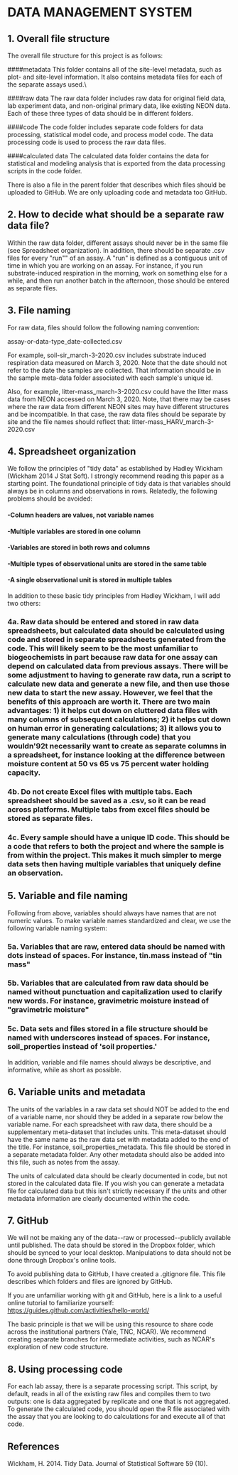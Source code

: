 # DATA MANAGEMENT SYSTEM

## 1. Overall file structure
The overall file structure for this project is as follows:

####metadata
This folder contains all of the site-level metadata, such as plot- and site-level information. It also contains metadata files for each of the separate assays used.\

####raw data
The raw data folder includes raw data for original field data, lab experiment data, and non-original primary data, like existing NEON data. Each of these three types of data should be in different folders.

####code
The code folder includes separate code folders for data processing, statistical model code, and process model code. The data processing code is used to process the raw data files.

####calculated data
The calculated data folder contains the data for statistical and modeling analysis that is exported from the data processing scripts in the code folder.

There is also a file in the parent folder that describes which files should be uploaded to GitHub. We are only uploading code and metadata too GitHub.

## 2. How to decide what should be a separate raw data file?
Within the raw data folder, different assays should never be in the same file (see Spreadsheet organization). In addition, there should be separate .csv files for every "run"" of an assay. A "run" is defined as a contiguous unit of time in which you are working on an assay. For instance, if you run substrate-induced respiration in the morning, work on something else for a while, and then run another batch in the afternoon, those should be entered as separate files.

## 3. File naming
For raw data, files should follow the following naming convention:

assay-or-data-type_date-collected.csv

For example, soil-sir_march-3-2020.csv includes substrate induced respiration data measured on March 3, 2020. Note that the date should not refer to the date the samples are collected. That information should be in the sample meta-data folder associated with each sample's unique id.

Also, for example, litter-mass_march-3-2020.csv could have the litter mass data from NEON accessed on March 3, 2020. Note, that there may be cases where the raw data from different NEON sites may have different structures and be incompatible. In that case, the raw data files should be separate by site and the file names should reflect that: litter-mass_HARV_march-3-2020.csv


## 4. Spreadsheet organization
We follow the principles of "tidy data" as established by Hadley Wickham (Wickham 2014 J Stat Soft). I strongly recommend reading this paper as a starting point. The foundational principle of tidy data is that variables should always be in columns and observations in rows. Relatedly, the following problems should be avoided:

#### -Column headers are values, not variable names
#### -Multiple variables are stored in one column
#### -Variables are stored in both rows and columns
#### -Multiple types of observational units are stored in the same table
#### -A single observational unit is stored in multiple tables

In addition to these basic tidy principles from Hadley Wickham, I will add two others:

### 4a. Raw data should be entered and stored in raw data spreadsheets, but calculated data should be calculated using code and stored in separate spreadsheets generated from the code. This will likely seem to be the most unfamiliar to biogeochemists in part because raw data for one assay can depend on calculated data from previous assays. There will be some adjustment to having to generate raw data, run a script to calculate new data and generate a new file, and then use those new data to start the new assay. However, we feel that the benefits of this approach are worth it. There are two main advantages: 1) it helps cut down on cluttered data files with many columns of subsequent calculations; 2) it helps cut down on human error in generating calculations; 3) it allows you to generate many calculations (through code) that you wouldn\'92t necessarily want to create as separate columns in a spreadsheet, for instance looking at the difference between moisture content at 50 vs 65 vs 75 percent water holding capacity.

### 4b. Do not create Excel files with multiple tabs. Each spreadsheet should be saved as a .csv, so it can be read across platforms. Multiple tabs from excel files should be stored as separate files.

### 4c. Every sample should have a unique ID code. This should be a code that refers to both the project and where the sample is from within the project. This makes it much simpler to merge data sets then having multiple variables that uniquely define an observation.


## 5. Variable and file naming
Following from above, variables should always have names that are not numeric values. To make variable names standardized and clear, we use the following variable naming system:

### 5a. Variables that are raw, entered data should be named with dots instead of spaces. For instance, tin.mass instead of "tin mass"
### 5b. Variables that are calculated from raw data should be named without punctuation and capitalization used to clarify new words. For instance, gravimetric moisture instead of "gravimetric moisture"
### 5c. Data sets and files stored in a file structure should be named with underscores instead of spaces. For instance, soil_properties instead of 'soil properties.'

In addition, variable and file names should always be descriptive, and informative, while as short as possible.


## 6. Variable units and metadata
The units of the variables in a raw data set should NOT be added to the end of a variable name, nor should they be added in a separate row below the variable name. For each spreadsheet with raw data, there should be a supplementary meta-dataset that includes units. This meta-dataset should have the same name as the raw data set with metadata added to the end of the title. For instance, soil_properties_metadata. This file should be stored in a separate metadata folder. Any other metadata should also be added into this file, such as notes from the assay.

The units of calculated data should be clearly documented in code, but not stored in the calculated data file. If you wish you can generate a metadata file for calculated data but this isn't strictly necessary if the units and other metadata information are clearly documented within the code.


## 7. GitHub
We will not be making any of the data--raw or processed--publicly available until published. The data should be stored in the Dropbox folder, which should be synced to your local desktop. Manipulations to data should not be done through Dropbox's online tools.

To avoid publishing data to GitHub, I have created a .gitignore file. This file describes which folders and files are ignored by GitHub.

If you are unfamiliar working with git and GitHub, here is a link to a useful online tutorial to familiarize yourself: https://guides.github.com/activities/hello-world/

The basic principle is that we will be using this resource to share code across the institutional partners (Yale, TNC, NCAR). We recommend creating separate branches for intermediate activities, such as NCAR's exploration of new code structure.


## 8. Using processing code
For each lab assay, there is a separate processing script. This script, by default, reads in all of the existing raw files and compiles them to two outputs: one is data aggregated by replicate and one that is not aggregated. To generate the calculated code, you should open the R file associated with the assay that you are looking to do calculations for and execute all of that code.


## References

Wickham, H. 2014. Tidy Data. Journal of Statistical Software 59 (10).